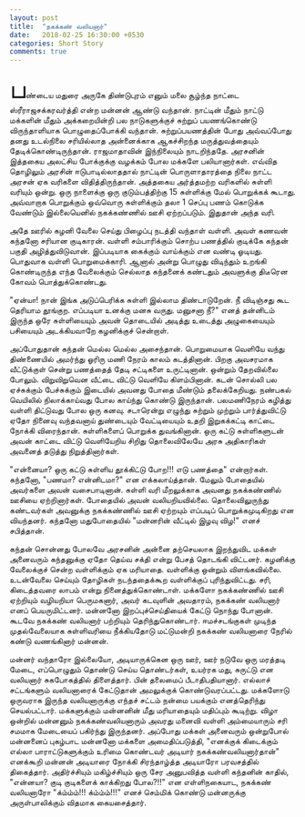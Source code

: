 ```yaml
---
layout: post
title:  "நகக்கண் வலியனார்"
date:   2018-02-25 16:30:00 +0530
categories: Short Story
comments: true
---
```


<span style="font-size: 35pt">ப</span>ண்டைய மதுரை அருகே திண்டுபுரம் எனும் மலை சூழ்ந்த நாட்டை ஸ்ரீராஜசக்கரவர்த்தி என்ற மன்னன்  ஆண்டு வந்தான். நாட்டின் மீதும் நாட்டு மக்களின் மீதும் அக்கறையின்றி பல நாடுகளுக்குச் சுற்றுப் பயணங்கொண்டு விருந்தாளியாக பொழுதைப்போக்கி வந்தான். சுற்றுப்பயணத்தின் போது அவ்வப்போது தனது உடல்நிலை சரியில்லாத அன்னைக்காக ஆகச்சிறந்த மருத்துவத்தையும் தேடிக்கொண்டிருந்தான். ராஜமாதாவின் இந்நிலையும் நாடறிந்ததே. அரசனின் இத்தகைய அலட்சிய போக்குக்கு வழக்கம் போல மக்களே பலியானார்கள். எவ்வித தொழிலும் அரசின் ஈடுபாடில்லாததால் நாட்டின் பொருளாதாரத்தை நிலை நாட்ட அரசன் ஏக வரிகளை விதித்திருந்தான். அத்தகைய அர்த்தமற்ற வரிகளில் சுள்ளி வரியும் ஒன்று. ஒரு நாளைக்கு ஒரு குடும்பத்திற்கு 15 சுள்ளிக்கு மேல் பொறுக்கக் கூடாது. அவ்வாறாக பொறுக்கும் ஒவ்வொரு சுள்ளிக்கும் தலா 1 செப்பு பணம் கொடுக்க வேண்டும் இல்லையெனில் நகக்கண்ணில் ஊசி ஏற்றப்படும். இதுதான் அந்த வரி.

அதே ஊரில் கழனி வேலை செய்து பிழைப்பு நடத்தி வந்தாள் வள்ளி. அவள் கணவன் கந்தனோ சரியான குடிகாரன். வள்ளி சம்பாரிக்கும் சொற்ப பணத்தில் குடிக்கே கந்தன் பகுதி அழித்துவிடுவான். இப்படியாக கைக்கும் வாய்க்கும் என வண்டி ஓடியது. பொதுவாக வள்ளி பொறுமைக்காரி. ஆனால் அன்று பொழுது விடிந்தும் உறங்கி கொண்டிருந்த எந்த வேலைக்கும் செல்லாத கந்தனைக் கண்டதும் அவளுக்கு திடீரென கோவம் பொத்துக்கொண்டது.

"ஏன்யா! நான் இங்க அடுப்பெரிக்க சுள்ளி இல்லாம திண்டாடுறேன். நீ விடிஞ்சது கூட தெரியாம தூங்குற. எப்படியா உனக்கு மனசு வருது. மனுசனா நீ?" எனத் தன்னிடம் இருந்த ஒரே சுள்ளியையும் அவன் தொடையில் அடித்து உடைத்து அழுகையையும் பசியையும் அடக்கியவாறே கழனிக்குச் சென்றாள்.

அப்போதுதான் கந்தன் மெல்ல மெல்ல அசைந்தான். பொறுமையாக வெளியே வந்து திண்ணையில் அமர்ந்து ஓரிரு மணி நேரம் காலம் கடத்தினான். பிறகு அவசரமாக வீட்டுக்குள் சென்று பணத்தைத் தேடி சட்டிகளை உருட்டினான். ஒன்றும் தேறவில்லை போலும். விறுவிறுவென வீட்டை விட்டு வெளியே கிளம்பினான். கடன் சொல்லி பல ஏச்சுக்கும் பேச்சுக்கும் இடையில் அவனது போதை மீண்டும் தலைக்கேறியது. நண்பகல் வெயிலில் நிலாக்காய்வது போல காய்ந்து கொண்டு இருந்தான். பலமணிநேரம் கழித்து வள்ளி திட்டுவது போல ஒரு கனவு. சடாரென்று எழுந்து சுற்றும் முற்றும் பார்த்துவிட்டு ஏதோ நினைவு வந்தவனாய் துண்டையும் வேட்டியையும் உதறி இறுகக்கட்டி காட்டை நோக்கி விரைந்தான். சுள்ளிகளைப் பொறுக்க துவங்கினான். ஒரு கட்டு சுள்ளிகளுடன் அவன் காட்டை விட்டு வெளியேறிய சிறிது தொலைவிலேயே அரசு அதிகாரிகள் அவனைத்  தடுத்து நிறுத்தினார்கள்.

"என்னையா? ஒரு கட்டு சுள்ளிய தூக்கிட்டு போற!!! எடு பணத்தை" என்றார்கள். கந்தனோ, "பணமா? என்னிடமா?" என எக்கலாய்த்தான். மேலும் போதையில் அவர்களை அவன் வசைபாடினான். சுள்ளி வரி மீறலுக்காக அவனது நகக்கண்ணில் ஊசியை ஏற்றினார்கள். போதையில் அவன் வலியறியவில்லை. தொலைவிலுருந்து கண்டவர்கள் அவனுக்கு நகக்கண்ணில் ஊசி ஏற்றயும் எப்படிப் பொறுக்கமுடிகிறது என வியந்தனர். கந்தனோ மதுபோதையில் "மன்னரின் வீட்டில் இழவு விழ!" எனச் சபித்தான்.

கந்தன் சொன்னது போலவே அரசனின் அன்னை தற்செயலாக இறந்துவிட மக்கள் அனைவரும் கந்தனுக்கு ஏதோ தெய்வ சக்தி என்று பேசத் தொடங்கி விட்டனர். கழனிக்கு வேலைக்குச் சென்ற வள்ளிக்கும் ஏக மரியாதை. வள்ளிக்கு ஒன்றும் விளங்கவில்லை. உடன்வேலை செய்யும் தோழிகள் நடந்ததைக்கூற வள்ளிக்குப் புரிந்துவிட்டது. சரி, கிடைத்தவரை லாபம் என்று நினைத்துக்கொண்டாள். மக்களோ நகக்கண்ணில் ஊசி ஏற்றியும் வழியறியா பெருமகனார், அவர் கடவுளின் அவதாரம், நகக்கண் வலியனார் எனப் பெயருமிட்டனர். மன்னனோ இறப்புச்செய்தியைக் கேட்டு நொந்து போனான். கூடவே நகக்கண் வலியனார் பற்றியும் தெரிந்துகொண்டார். ஈமச்சடங்குகள் முடிந்த முதல்வேலையாக சுள்ளிவரியை நீக்கியதோடு மட்டுமன்றி  நகக்கண் வலியனாரை நேரில் கண்டு வணங்கினார் மன்னன்.

மன்னர் வந்தாரோ இல்லையோ, அடியாருக்கென ஒரு ஊர், ஊர் நடுவே ஒரு மரத்தடி மேடை, எப்பொழுதும் தொண்டு செய்ய தொண்டர்கள், உயர்ரக மது, சுருட்டு என வலியனார் சுகபோகத்தில் திளைத்தார். பின் தலைமைப் பீடாதிபதியானார். எல்லாச் சட்டங்களும் வலியனாரைக் கேட்டுதான் அமலுக்குக் கொண்டுவரப்பட்டது. மக்களோடு ஒருவராக இருந்த வலியனாருக்கு எந்தச் சட்டம் நன்மை பயக்கும் எனத்தெரிந்து செயல்பட்டார். மக்களுக்கும் மன்னனின் மீது மரியாதையும் மதிப்பும் கூடிற்று. விழா ஒன்றில் மன்னனும் நகக்கண்வலியனாரும் அவரது மனைவி வள்ளி அம்மையாரும் சரி சமமாக மேடையைப் பகிர்ந்து இருந்தனர். அப்போது மக்கள் அனைவரும் ஒன்றுபோல் மன்னனைப் புகழ்பாட மன்னனோ மக்களை அமைதிப்படுத்தி, "எனக்குக் கிடைக்கும் எல்லா பாராட்டுகளுக்கும் உரிமை கொண்டவர் அடியார் நகக்கண்வலியனார்தான்" எனக்கூறி மன்னன் அடியாரை நோக்கி சிரந்தாழ்த்த அடியாரோ பரவசத்தில் திகைத்தார். அதிர்ச்சியும் மகிழ்ச்சியும் ஒரு சேர அனுபவித்த வள்ளி கந்தனின் காதில், "என்னயா? குடி குடிகளைக் காக்கிறது போல?!!" என எள்ளிநகையாட, நகக்கண் வலியனாரோ "க்ம்ம்ம்!!! க்ம்ம்ம்!!!" எனச் செம்மிக் கொண்டு மன்னருக்கு அருள்பாலிக்கும் விதமாக கையசைத்தார்.
